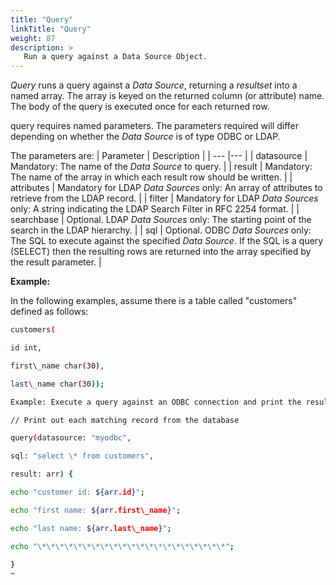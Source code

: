 ```yaml
---
title: "Query"
linkTitle: "Query"
weight: 87  
description: >
   Run a query against a Data Source Object. 
---
```



_Query_ runs a query against a _Data Source_, returning a _resultset_ into a named array. The array is keyed on the returned column (or attribute) name. The body of the query is executed once for each returned row.

query requires named parameters. The parameters required will differ depending on whether the _Data Source_ is of type ODBC or LDAP.

The parameters are:
| Parameter | Description |
| --- |--- |
| datasource | Mandatory: The name of the _Data Source_ to query. |
| result | Mandatory: The name of the array in which each result row should be written. |
| attributes | Mandatory for LDAP _Data Sources_ only: An array of attributes to retrieve from the LDAP record. |
| filter | Mandatory for LDAP _Data Sources_ only: A string indicating the LDAP Search Filter in RFC 2254 format. |
| searchbase | Optional. LDAP _Data Sources_ only: The starting point of the search in the LDAP hierarchy. |
| sql | Optional. ODBC _Data Sources_ only: The SQL to execute against the specified _Data Source_. If the SQL is a query (SELECT) then the resulting rows are returned into the array specified by the result parameter. |

**Example:**

In the following examples, assume there is a table called "customers" defined as follows:

```bash
customers(

id int,

first\_name char(30),

last\_name char(30));

Example: Execute a query against an ODBC connection and print the results:

// Print out each matching record from the database

query(datasource: "myodbc",

sql: "select \* from customers",

result: arr) {

echo "customer id: ${arr.id}";

echo "first name: ${arr.first\_name}";

echo "last name: ${arr.last\_name}";

echo "\*\*\*\*\*\*\*\*\*\*\*\*\*\*\*\*\*\*\*\*\*";

}
~
